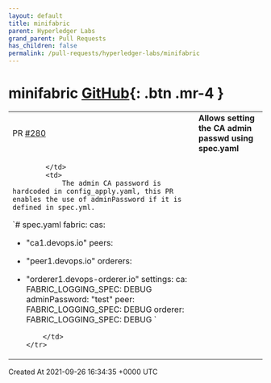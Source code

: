 ```yaml
---
layout: default
title: minifabric
parent: Hyperledger Labs
grand_parent: Pull Requests
has_children: false
permalink: /pull-requests/hyperledger-labs/minifabric
---
```


# minifabric <span class="fs-3 right-align">[GitHub](https://github.com/hyperledger-labs/minifabric){: .btn .mr-4 }</span>


<div>
    <table>
        <tr>
            <td>
                PR <a href="https://github.com/hyperledger-labs/minifabric/pull/280" class=".btn">#280</a>
            </td>
            <td>
                <b>
                    Allows setting the CA admin passwd using spec.yaml
                </b>
            </td>
        </tr>
        <tr>
            <td>
                
            </td>
            <td>
                The admin CA password is hardcoded in config_apply.yaml, this PR enables the use of adminPassword if it is defined in spec.yml. 

`# spec.yaml 
fabric:
  cas:
  - "ca1.devops.io"
  peers: 
  - "peer1.devops.io"
  orderers:
  - "orderer1.devops-orderer.io"
  settings:
    ca:
      FABRIC_LOGGING_SPEC: DEBUG
     adminPassword: "test"
    peer:
      FABRIC_LOGGING_SPEC: DEBUG
    orderer:
      FABRIC_LOGGING_SPEC: DEBUG
`


            </td>
        </tr>
    </table>
    <div class="right-align">
        Created At 2021-09-26 16:34:35 +0000 UTC
    </div>
</div>

